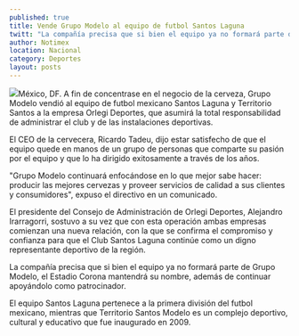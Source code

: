 ```yaml
---
published: true
title: Vende Grupo Modelo al equipo de futbol Santos Laguna
twitt: "La compañía precisa que si bien el equipo ya no formará parte del negocio de la cerveza, el Estadio Corona mantendrá su nombre, además de continuar apoyándolo como patrocinador."
author: Notimex
location: Nacional
category: Deportes
layout: posts
---
```


![](http://i.imgur.com/XqnKWnDm.jpg)México, DF. A fin de concentrase en el negocio de la cerveza, Grupo Modelo vendió al equipo de futbol mexicano Santos Laguna y Territorio Santos a la empresa Orlegi Deportes, que asumirá la total responsabilidad de administrar el club y de las instalaciones deportivas.

El CEO de la cervecera, Ricardo Tadeu, dijo estar satisfecho de que el equipo quede en manos de un grupo de personas que comparte su pasión por el equipo y que lo ha dirigido exitosamente a través de los años.

"Grupo Modelo continuará enfocándose en lo que mejor sabe hacer: producir las mejores cervezas y proveer servicios de calidad a sus clientes y consumidores", expuso el directivo en un comunicado.

El presidente del Consejo de Administración de Orlegi Deportes, Alejandro Irarragorri, sostuvo a su vez que con esta operación ambas empresas comienzan una nueva relación, con la que se confirma el compromiso y confianza para que el Club Santos Laguna continúe como un digno representante deportivo de la región.

La compañía precisa que si bien el equipo ya no formará parte de Grupo Modelo, el Estadio Corona mantendrá su nombre, además de continuar apoyándolo como patrocinador.

El equipo Santos Laguna pertenece a la primera división del futbol mexicano, mientras que Territorio Santos Modelo es un complejo deportivo, cultural y educativo que fue inaugurado en 2009.
